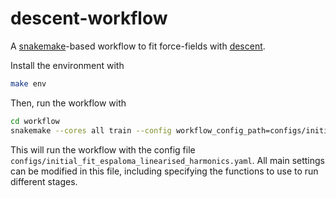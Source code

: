 # descent-workflow
A [snakemake](https://snakemake.github.io/)-based workflow to fit force-fields with [descent](https://github.com/SimonBoothroyd/descent/tree/main).

Install the environment with
```bash
make env
```

Then, run the workflow with
```bash
cd workflow
snakemake --cores all train --config workflow_config_path=configs/initial_fit_espaloma_linearised_harmonics.yaml
```
This will run the workflow with the config file `configs/initial_fit_espaloma_linearised_harmonics.yaml`. All main settings can be modified in this file, including specifying the functions to use to run different stages.
